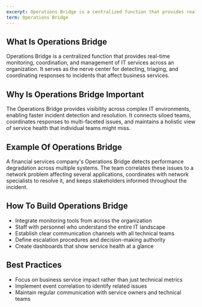 ```yaml
---
excerpt: Operations Bridge is a centralized function that provides real-time monitoring, coordination, and management of IT services across an organization.
term: Operations Bridge
---
```

## What Is Operations Bridge

Operations Bridge is a centralized function that provides real-time monitoring, coordination, and management of IT services across an organization. It serves as the nerve center for detecting, triaging, and coordinating responses to incidents that affect business services.

## Why Is Operations Bridge Important

The Operations Bridge provides visibility across complex IT environments, enabling faster incident detection and resolution. It connects siloed teams, coordinates responses to multi-faceted issues, and maintains a holistic view of service health that individual teams might miss.

## Example Of Operations Bridge

A financial services company's Operations Bridge detects performance degradation across multiple systems. The team correlates these issues to a network problem affecting several applications, coordinates with network specialists to resolve it, and keeps stakeholders informed throughout the incident.

## How To Build Operations Bridge

- Integrate monitoring tools from across the organization
- Staff with personnel who understand the entire IT landscape
- Establish clear communication channels with all technical teams
- Define escalation procedures and decision-making authority
- Create dashboards that show service health at a glance

## Best Practices

- Focus on business service impact rather than just technical metrics
- Implement event correlation to identify related issues
- Maintain regular communication with service owners and technical teams
